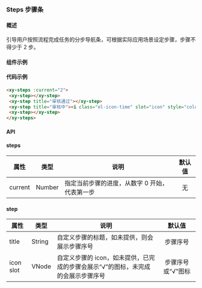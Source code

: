 ### Steps 步骤条 

#### 概述

引导用户按照流程完成任务的分步导航条，可根据实际应用场景设定步骤，步骤不得少于 2 步。

#### 组件示例

<xy-steps :current="2" style="margin-top: 10px;">
 <xy-step></xy-step>
 <xy-step title="审核通过"></xy-step>
 <xy-step title="审核中"><i class="el-icon-time" slot="icon" style="color: #e6a23c;"></i></xy-step>
 <xy-step></xy-step>
</xy-steps>

#### 代码示例

```html
<xy-steps :current="2">
 <xy-step></xy-step>
 <xy-step title="审核通过"></xy-step>
 <xy-step title="审核中"><i class="el-icon-time" slot="icon" style="color: #e6a23c;"></i></xy-step>
 <xy-step></xy-step>
</xy-steps>
```

#### API

#### steps
| 属性 | 类型 | 说明 | 默认值 |
| ------| ------ | ------ | :------: |
| current | Number | 指定当前步骤的进度，从数字 0 开始，代表第一步 | 无 |

#### step
| 属性 | 类型 | 说明 | 默认值 |
| ------| ------ | ------ | :------: |
| title | String | 自定义步骤的标题，如未提供，则会展示步骤序号 | 步骤序号 |
| icon slot | VNode | 自定义步骤的 icon，如未提供，已完成的步骤会展示“√”的图标，未完成的会展示步骤序号 | 步骤序号或“√”图标 |
